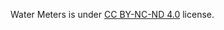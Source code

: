 Water Meters is under [CC BY-NC-ND 4.0](https://creativecommons.org/licenses/by-nc-nd/4.0/legalcode) license.